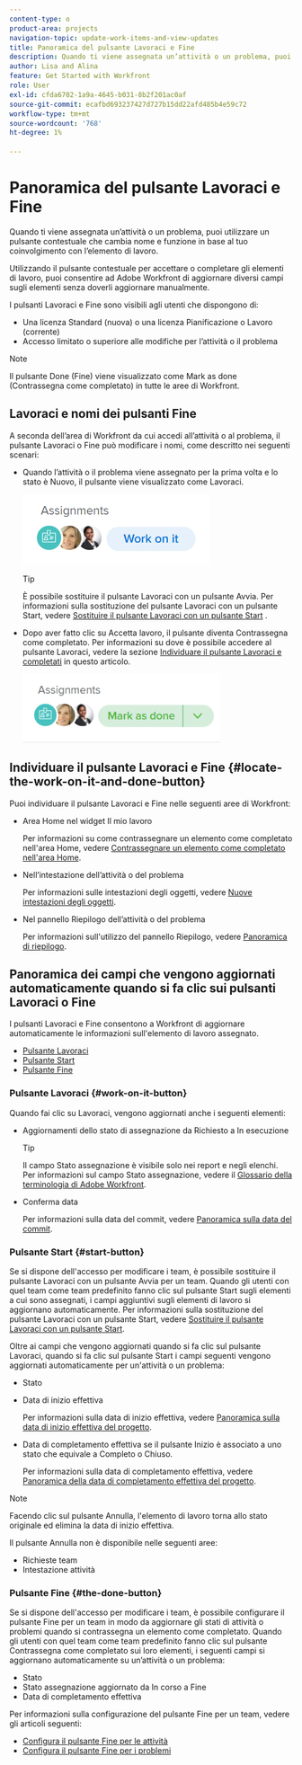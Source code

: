 ```yaml
---
content-type: o
product-area: projects
navigation-topic: update-work-items-and-view-updates
title: Panoramica del pulsante Lavoraci e Fine
description: Quando ti viene assegnata un’attività o un problema, puoi utilizzare un pulsante contestuale che cambia nome e funzione in base al tuo coinvolgimento con l’elemento di lavoro.
author: Lisa and Alina
feature: Get Started with Workfront
role: User
exl-id: cfda6702-1a9a-4645-b031-8b2f201ac0af
source-git-commit: ecafbd693237427d727b15dd22afd485b4e59c72
workflow-type: tm+mt
source-wordcount: '768'
ht-degree: 1%

---
```


# Panoramica del pulsante Lavoraci e Fine

Quando ti viene assegnata un’attività o un problema, puoi utilizzare un pulsante contestuale che cambia nome e funzione in base al tuo coinvolgimento con l’elemento di lavoro.

Utilizzando il pulsante contestuale per accettare o completare gli elementi di lavoro, puoi consentire ad Adobe Workfront di aggiornare diversi campi sugli elementi senza doverli aggiornare manualmente.

I pulsanti Lavoraci e Fine sono visibili agli utenti che dispongono di:

* Una licenza Standard (nuova) o una licenza Pianificazione o Lavoro (corrente)
* Accesso limitato o superiore alle modifiche per l’attività o il problema

>[!NOTE]
>
>Il pulsante Done (Fine) viene visualizzato come Mark as done (Contrassegna come completato) in tutte le aree di Workfront.

## Lavoraci e nomi dei pulsanti Fine

A seconda dell’area di Workfront da cui accedi all’attività o al problema, il pulsante Lavoraci o Fine può modificare i nomi, come descritto nei seguenti scenari:

* Quando l’attività o il problema viene assegnato per la prima volta e lo stato è Nuovo, il pulsante viene visualizzato come Lavoraci.

  ![](assets/nwe-work-on-it-button.png)

  >[!TIP]
  >
  >È possibile sostituire il pulsante Lavoraci con un pulsante Avvia. Per informazioni sulla sostituzione del pulsante Lavoraci con un pulsante Start, vedere [Sostituire il pulsante Lavoraci con un pulsante Start](../../people-teams-and-groups/create-and-manage-teams/work-on-it-button-to-start-button.md) .

* Dopo aver fatto clic su Accetta lavoro, il pulsante diventa Contrassegna come completato. Per informazioni su dove è possibile accedere al pulsante Lavoraci, vedere la sezione [Individuare il pulsante Lavoraci e completati](#locate-the-work-on-it-and-done-button) in questo articolo.

  ![](assets/nwe-mark-as-done-button-350x122.png)


<!--If you are not the only one assigned to the task or issue and you are accessing your work item from the My Work widget in the Home area, the button changes to Done with my part.

  ![](assets/home-left-done-with-my-part-button-350x184.png)-->

## Individuare il pulsante Lavoraci e Fine {#locate-the-work-on-it-and-done-button}

Puoi individuare il pulsante Lavoraci e Fine nelle seguenti aree di Workfront:

* Area Home nel widget Il mio lavoro

  Per informazioni su come contrassegnare un elemento come completato nell&#39;area Home, vedere [Contrassegnare un elemento come completato nell&#39;area Home](../../workfront-basics/using-home/using-the-home-area/mark-item-done-in-home.md).

* Nell’intestazione dell’attività o del problema

  Per informazioni sulle intestazioni degli oggetti, vedere [Nuove intestazioni degli oggetti](../../workfront-basics/the-new-workfront-experience/new-object-headers.md).

* Nel pannello Riepilogo dell’attività o del problema

  Per informazioni sull&#39;utilizzo del pannello Riepilogo, vedere [Panoramica di riepilogo](../../workfront-basics/the-new-workfront-experience/summary-overview.md).

## Panoramica dei campi che vengono aggiornati automaticamente quando si fa clic sui pulsanti Lavoraci o Fine

I pulsanti Lavoraci e Fine consentono a Workfront di aggiornare automaticamente le informazioni sull&#39;elemento di lavoro assegnato.

* [Pulsante Lavoraci](#work-on-it-button)
* [Pulsante Start](#start-button)
* [Pulsante Fine](#the-done-button)

### Pulsante Lavoraci {#work-on-it-button}

Quando fai clic su Lavoraci, vengono aggiornati anche i seguenti elementi:

* Aggiornamenti dello stato di assegnazione da Richiesto a In esecuzione

  >[!TIP]
  >
  >Il campo Stato assegnazione è visibile solo nei report e negli elenchi. Per informazioni sul campo Stato assegnazione, vedere il [Glossario della terminologia di Adobe Workfront](../../workfront-basics/navigate-workfront/workfront-navigation/workfront-terminology-glossary.md).

* Conferma data

  Per informazioni sulla data del commit, vedere [Panoramica sulla data del commit](../../manage-work/projects/updating-work-in-a-project/overview-of-commit-dates.md).

### Pulsante Start {#start-button}

Se si dispone dell&#39;accesso per modificare i team, è possibile sostituire il pulsante Lavoraci con un pulsante Avvia per un team. Quando gli utenti con quel team come team predefinito fanno clic sul pulsante Start sugli elementi a cui sono assegnati, i campi aggiuntivi sugli elementi di lavoro si aggiornano automaticamente. Per informazioni sulla sostituzione del pulsante Lavoraci con un pulsante Start, vedere [Sostituire il pulsante Lavoraci con un pulsante Start](../../people-teams-and-groups/create-and-manage-teams/work-on-it-button-to-start-button.md).

Oltre ai campi che vengono aggiornati quando si fa clic sul pulsante Lavoraci, quando si fa clic sul pulsante Start i campi seguenti vengono aggiornati automaticamente per un&#39;attività o un problema:

* Stato
* Data di inizio effettiva

  Per informazioni sulla data di inizio effettiva, vedere [Panoramica sulla data di inizio effettiva del progetto](../../manage-work/projects/planning-a-project/project-actual-start-date.md).

* Data di completamento effettiva se il pulsante Inizio è associato a uno stato che equivale a Completo o Chiuso.

  Per informazioni sulla data di completamento effettiva, vedere [Panoramica della data di completamento effettiva del progetto](../../manage-work/projects/planning-a-project/project-actual-completion-date.md).

>[!NOTE]
>
>Facendo clic sul pulsante Annulla, l&#39;elemento di lavoro torna allo stato originale ed elimina la data di inizio effettiva.
>
>Il pulsante Annulla non è disponibile nelle seguenti aree:
>
>* Richieste team
>* Intestazione attività
>

### Pulsante Fine {#the-done-button}

Se si dispone dell&#39;accesso per modificare i team, è possibile configurare il pulsante Fine per un team in modo da aggiornare gli stati di attività o problemi quando si contrassegna un elemento come completato. Quando gli utenti con quel team come team predefinito fanno clic sul pulsante Contrassegna come completato sui loro elementi, i seguenti campi si aggiornano automaticamente su un’attività o un problema:

* Stato
* Stato assegnazione aggiornato da In corso a Fine
* Data di completamento effettiva

Per informazioni sulla configurazione del pulsante Fine per un team, vedere gli articoli seguenti:

* [Configura il pulsante Fine per le attività](../../people-teams-and-groups/create-and-manage-teams/configure-the-done-button-for-tasks.md)
* [Configura il pulsante Fine per i problemi](../../people-teams-and-groups/create-and-manage-teams/configure-the-done-button-for-issues.md)
